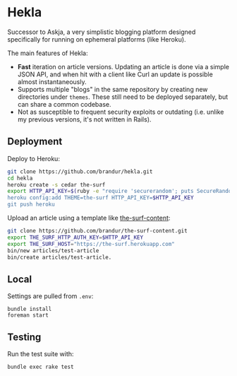 Hekla
=====

Successor to Askja, a very simplistic blogging platform designed specifically for running on ephemeral platforms (like Heroku).

The main features of Hekla:

* **Fast** iteration on article versions. Updating an article is done via a simple JSON API, and when hit with a client like Curl an update is possible almost instantaneously.
* Supports multiple "blogs" in the same repository by creating new directories under `themes`. These still need to be deployed separately, but can share a common codebase.
* Not as susceptible to frequent security exploits or outdating (i.e. unlike my previous versions, it's not written in Rails).

Deployment
----------

Deploy to Heroku:

``` bash
git clone https://github.com/brandur/hekla.git
cd hekla
heroku create -s cedar the-surf
export HTTP_API_KEY=$(ruby -e "require 'securerandom'; puts SecureRandom.hex(20))
heroku config:add THEME=the-surf HTTP_API_KEY=$HTTP_API_KEY
git push heroku
```

Upload an article using a template like [the-surf-content](https://github.com/brandur/the-surf-content):

``` bash
git clone https://github.com/brandur/the-surf-content.git
export THE_SURF_HTTP_AUTH_KEY=$HTTP_API_KEY
export THE_SURF_HOST="https://the-surf.herokuapp.com"
bin/new articles/test-article
bin/create articles/test-article.
```

Local
-----

Settings are pulled from `.env`:

    bundle install
    foreman start

Testing
-------

Run the test suite with:

    bundle exec rake test
